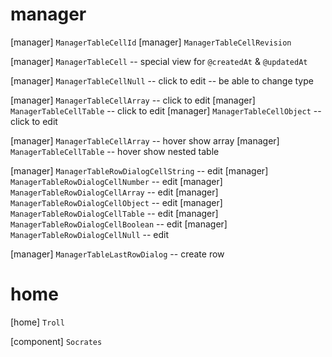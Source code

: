 # manager

[manager] `ManagerTableCellId`
[manager] `ManagerTableCellRevision`

[manager] `ManagerTableCell` -- special view for `@createdAt` & `@updatedAt`

[manager] `ManagerTableCellNull` -- click to edit -- be able to change type

[manager] `ManagerTableCellArray` -- click to edit
[manager] `ManagerTableCellTable` -- click to edit
[manager] `ManagerTableCellObject` -- click to edit

[manager] `ManagerTableCellArray` -- hover show array
[manager] `ManagerTableCellTable` -- hover show nested table

[manager] `ManagerTableRowDialogCellString` -- edit
[manager] `ManagerTableRowDialogCellNumber` -- edit
[manager] `ManagerTableRowDialogCellArray` -- edit
[manager] `ManagerTableRowDialogCellObject` -- edit
[manager] `ManagerTableRowDialogCellTable` -- edit
[manager] `ManagerTableRowDialogCellBoolean` -- edit
[manager] `ManagerTableRowDialogCellNull` -- edit

[manager] `ManagerTableLastRowDialog` -- create row

# home

[home] `Troll`

[component] `Socrates`

